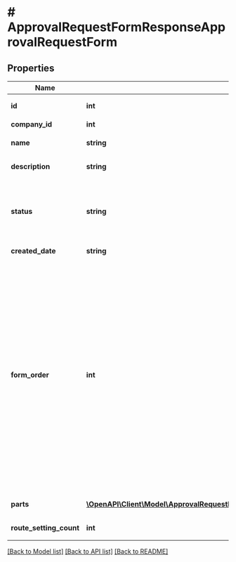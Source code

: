 # # ApprovalRequestFormResponseApprovalRequestForm

## Properties

Name | Type | Description | Notes
------------ | ------------- | ------------- | -------------
**id** | **int** | 申請フォームID |
**company_id** | **int** | 事業所ID |
**name** | **string** | 申請フォームの名前 |
**description** | **string** | 申請フォームの説明 |
**status** | **string** | ステータス(draft: 申請で使用しない、active: 申請で使用する) |
**created_date** | **string** | 作成日時 |
**form_order** | **int** | 表示順（申請者が選択する申請フォームの表示順を設定できます。小さい数ほど上位に表示されます。（0を除く整数のみ。マイナス不可）未入力の場合、表示順が後ろになります。同じ数字が入力された場合、登録順で表示されます。） |
**parts** | [**\OpenAPI\Client\Model\ApprovalRequestResponseApprovalRequestApprovalRequestFormParts[]**](ApprovalRequestResponseApprovalRequestApprovalRequestFormParts.md) | 申請フォームの項目 | [optional]
**route_setting_count** | **int** | 適用された経路数 |

[[Back to Model list]](../../README.md#models) [[Back to API list]](../../README.md#endpoints) [[Back to README]](../../README.md)
